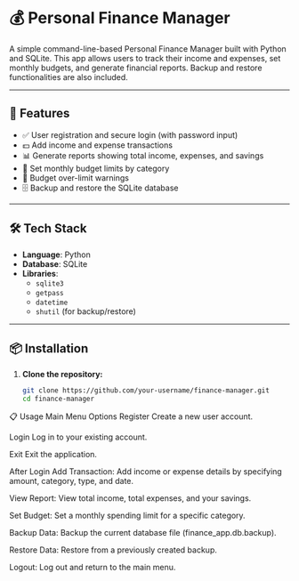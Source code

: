 # 💰 Personal Finance Manager

A simple command-line-based Personal Finance Manager built with Python and SQLite. This app allows users to track their income and expenses, set monthly budgets, and generate financial reports. Backup and restore functionalities are also included.

---

## 🚀 Features

- ✅ User registration and secure login (with password input)
- 💵 Add income and expense transactions
- 📊 Generate reports showing total income, expenses, and savings
- 🎯 Set monthly budget limits by category
- 🚨 Budget over-limit warnings
- 🗄️ Backup and restore the SQLite database

---

## 🛠️ Tech Stack

- **Language**: Python
- **Database**: SQLite
- **Libraries**: 
  - `sqlite3`
  - `getpass`
  - `datetime`
  - `shutil` (for backup/restore)

---

## 📦 Installation

1. **Clone the repository:**

   ```bash
   git clone https://github.com/your-username/finance-manager.git
   cd finance-manager


📋 Usage
Main Menu Options
Register
Create a new user account.

Login
Log in to your existing account.

Exit
Exit the application.

After Login
Add Transaction: Add income or expense details by specifying amount, category, type, and date.

View Report: View total income, total expenses, and your savings.

Set Budget: Set a monthly spending limit for a specific category.

Backup Data: Backup the current database file (finance_app.db.backup).

Restore Data: Restore from a previously created backup.

Logout: Log out and return to the main menu.
